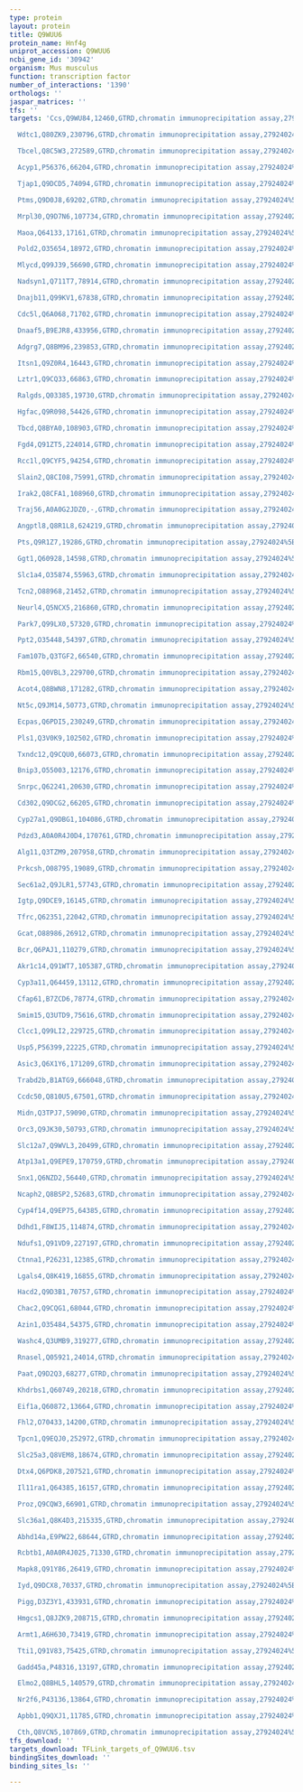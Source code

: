 ```yaml
---
type: protein
layout: protein
title: Q9WUU6
protein_name: Hnf4g
uniprot_accession: Q9WUU6
ncbi_gene_id: '30942'
organism: Mus musculus
function: transcription factor
number_of_interactions: '1390'
orthologs: ''
jaspar_matrices: ''
tfs: ''
targets: 'Ccs,Q9WU84,12460,GTRD,chromatin immunoprecipitation assay,27924024%5Buid%5D,No

  Wdtc1,Q80ZK9,230796,GTRD,chromatin immunoprecipitation assay,27924024%5Buid%5D,No

  Tbcel,Q8C5W3,272589,GTRD,chromatin immunoprecipitation assay,27924024%5Buid%5D,No

  Acyp1,P56376,66204,GTRD,chromatin immunoprecipitation assay,27924024%5Buid%5D,No

  Tjap1,Q9DCD5,74094,GTRD,chromatin immunoprecipitation assay,27924024%5Buid%5D,No

  Ptms,Q9D0J8,69202,GTRD,chromatin immunoprecipitation assay,27924024%5Buid%5D,No

  Mrpl30,Q9D7N6,107734,GTRD,chromatin immunoprecipitation assay,27924024%5Buid%5D,No

  Maoa,Q64133,17161,GTRD,chromatin immunoprecipitation assay,27924024%5Buid%5D,No

  Pold2,O35654,18972,GTRD,chromatin immunoprecipitation assay,27924024%5Buid%5D,No

  Mlycd,Q99J39,56690,GTRD,chromatin immunoprecipitation assay,27924024%5Buid%5D,No

  Nadsyn1,Q711T7,78914,GTRD,chromatin immunoprecipitation assay,27924024%5Buid%5D,No

  Dnajb11,Q99KV1,67838,GTRD,chromatin immunoprecipitation assay,27924024%5Buid%5D,No

  Cdc5l,Q6A068,71702,GTRD,chromatin immunoprecipitation assay,27924024%5Buid%5D,No

  Dnaaf5,B9EJR8,433956,GTRD,chromatin immunoprecipitation assay,27924024%5Buid%5D,No

  Adgrg7,Q8BM96,239853,GTRD,chromatin immunoprecipitation assay,27924024%5Buid%5D,No

  Itsn1,Q9Z0R4,16443,GTRD,chromatin immunoprecipitation assay,27924024%5Buid%5D,No

  Lztr1,Q9CQ33,66863,GTRD,chromatin immunoprecipitation assay,27924024%5Buid%5D,No

  Ralgds,Q03385,19730,GTRD,chromatin immunoprecipitation assay,27924024%5Buid%5D,No

  Hgfac,Q9R098,54426,GTRD,chromatin immunoprecipitation assay,27924024%5Buid%5D,No

  Tbcd,Q8BYA0,108903,GTRD,chromatin immunoprecipitation assay,27924024%5Buid%5D,No

  Fgd4,Q91ZT5,224014,GTRD,chromatin immunoprecipitation assay,27924024%5Buid%5D,No

  Rcc1l,Q9CYF5,94254,GTRD,chromatin immunoprecipitation assay,27924024%5Buid%5D,No

  Slain2,Q8CI08,75991,GTRD,chromatin immunoprecipitation assay,27924024%5Buid%5D,No

  Irak2,Q8CFA1,108960,GTRD,chromatin immunoprecipitation assay,27924024%5Buid%5D,No

  Traj56,A0A0G2JDZ0,-,GTRD,chromatin immunoprecipitation assay,27924024%5Buid%5D,No

  Angptl8,Q8R1L8,624219,GTRD,chromatin immunoprecipitation assay,27924024%5Buid%5D,No

  Pts,Q9R1Z7,19286,GTRD,chromatin immunoprecipitation assay,27924024%5Buid%5D,No

  Ggt1,Q60928,14598,GTRD,chromatin immunoprecipitation assay,27924024%5Buid%5D,No

  Slc1a4,O35874,55963,GTRD,chromatin immunoprecipitation assay,27924024%5Buid%5D,No

  Tcn2,O88968,21452,GTRD,chromatin immunoprecipitation assay,27924024%5Buid%5D,No

  Neurl4,Q5NCX5,216860,GTRD,chromatin immunoprecipitation assay,27924024%5Buid%5D,No

  Park7,Q99LX0,57320,GTRD,chromatin immunoprecipitation assay,27924024%5Buid%5D,No

  Ppt2,O35448,54397,GTRD,chromatin immunoprecipitation assay,27924024%5Buid%5D,No

  Fam107b,Q3TGF2,66540,GTRD,chromatin immunoprecipitation assay,27924024%5Buid%5D,No

  Rbm15,Q0VBL3,229700,GTRD,chromatin immunoprecipitation assay,27924024%5Buid%5D,No

  Acot4,Q8BWN8,171282,GTRD,chromatin immunoprecipitation assay,27924024%5Buid%5D,No

  Nt5c,Q9JM14,50773,GTRD,chromatin immunoprecipitation assay,27924024%5Buid%5D,No

  Ecpas,Q6PDI5,230249,GTRD,chromatin immunoprecipitation assay,27924024%5Buid%5D,No

  Pls1,Q3V0K9,102502,GTRD,chromatin immunoprecipitation assay,27924024%5Buid%5D,No

  Txndc12,Q9CQU0,66073,GTRD,chromatin immunoprecipitation assay,27924024%5Buid%5D,No

  Bnip3,O55003,12176,GTRD,chromatin immunoprecipitation assay,27924024%5Buid%5D,No

  Snrpc,Q62241,20630,GTRD,chromatin immunoprecipitation assay,27924024%5Buid%5D,No

  Cd302,Q9DCG2,66205,GTRD,chromatin immunoprecipitation assay,27924024%5Buid%5D,No

  Cyp27a1,Q9DBG1,104086,GTRD,chromatin immunoprecipitation assay,27924024%5Buid%5D,No

  Pdzd3,A0A0R4J0D4,170761,GTRD,chromatin immunoprecipitation assay,27924024%5Buid%5D,No

  Alg11,Q3TZM9,207958,GTRD,chromatin immunoprecipitation assay,27924024%5Buid%5D,No

  Prkcsh,O08795,19089,GTRD,chromatin immunoprecipitation assay,27924024%5Buid%5D,No

  Sec61a2,Q9JLR1,57743,GTRD,chromatin immunoprecipitation assay,27924024%5Buid%5D,No

  Igtp,Q9DCE9,16145,GTRD,chromatin immunoprecipitation assay,27924024%5Buid%5D,No

  Tfrc,Q62351,22042,GTRD,chromatin immunoprecipitation assay,27924024%5Buid%5D,No

  Gcat,O88986,26912,GTRD,chromatin immunoprecipitation assay,27924024%5Buid%5D,No

  Bcr,Q6PAJ1,110279,GTRD,chromatin immunoprecipitation assay,27924024%5Buid%5D,No

  Akr1c14,Q91WT7,105387,GTRD,chromatin immunoprecipitation assay,27924024%5Buid%5D,No

  Cyp3a11,Q64459,13112,GTRD,chromatin immunoprecipitation assay,27924024%5Buid%5D,No

  Cfap61,B7ZCD6,78774,GTRD,chromatin immunoprecipitation assay,27924024%5Buid%5D,No

  Smim15,Q3UTD9,75616,GTRD,chromatin immunoprecipitation assay,27924024%5Buid%5D,No

  Clcc1,Q99LI2,229725,GTRD,chromatin immunoprecipitation assay,27924024%5Buid%5D,No

  Usp5,P56399,22225,GTRD,chromatin immunoprecipitation assay,27924024%5Buid%5D,No

  Asic3,Q6X1Y6,171209,GTRD,chromatin immunoprecipitation assay,27924024%5Buid%5D,No

  Trabd2b,B1ATG9,666048,GTRD,chromatin immunoprecipitation assay,27924024%5Buid%5D,No

  Ccdc50,Q810U5,67501,GTRD,chromatin immunoprecipitation assay,27924024%5Buid%5D,No

  Midn,Q3TPJ7,59090,GTRD,chromatin immunoprecipitation assay,27924024%5Buid%5D,No

  Orc3,Q9JK30,50793,GTRD,chromatin immunoprecipitation assay,27924024%5Buid%5D,No

  Slc12a7,Q9WVL3,20499,GTRD,chromatin immunoprecipitation assay,27924024%5Buid%5D,No

  Atp13a1,Q9EPE9,170759,GTRD,chromatin immunoprecipitation assay,27924024%5Buid%5D,No

  Snx1,Q6NZD2,56440,GTRD,chromatin immunoprecipitation assay,27924024%5Buid%5D,No

  Ncaph2,Q8BSP2,52683,GTRD,chromatin immunoprecipitation assay,27924024%5Buid%5D,No

  Cyp4f14,Q9EP75,64385,GTRD,chromatin immunoprecipitation assay,27924024%5Buid%5D,No

  Ddhd1,F8WIJ5,114874,GTRD,chromatin immunoprecipitation assay,27924024%5Buid%5D,No

  Ndufs1,Q91VD9,227197,GTRD,chromatin immunoprecipitation assay,27924024%5Buid%5D,No

  Ctnna1,P26231,12385,GTRD,chromatin immunoprecipitation assay,27924024%5Buid%5D,No

  Lgals4,Q8K419,16855,GTRD,chromatin immunoprecipitation assay,27924024%5Buid%5D,No

  Hacd2,Q9D3B1,70757,GTRD,chromatin immunoprecipitation assay,27924024%5Buid%5D,No

  Chac2,Q9CQG1,68044,GTRD,chromatin immunoprecipitation assay,27924024%5Buid%5D,No

  Azin1,O35484,54375,GTRD,chromatin immunoprecipitation assay,27924024%5Buid%5D,No

  Washc4,Q3UMB9,319277,GTRD,chromatin immunoprecipitation assay,27924024%5Buid%5D,No

  Rnasel,Q05921,24014,GTRD,chromatin immunoprecipitation assay,27924024%5Buid%5D,No

  Paat,Q9D2Q3,68277,GTRD,chromatin immunoprecipitation assay,27924024%5Buid%5D,No

  Khdrbs1,Q60749,20218,GTRD,chromatin immunoprecipitation assay,27924024%5Buid%5D,No

  Eif1a,Q60872,13664,GTRD,chromatin immunoprecipitation assay,27924024%5Buid%5D,No

  Fhl2,O70433,14200,GTRD,chromatin immunoprecipitation assay,27924024%5Buid%5D,No

  Tpcn1,Q9EQJ0,252972,GTRD,chromatin immunoprecipitation assay,27924024%5Buid%5D,No

  Slc25a3,Q8VEM8,18674,GTRD,chromatin immunoprecipitation assay,27924024%5Buid%5D,No

  Dtx4,Q6PDK8,207521,GTRD,chromatin immunoprecipitation assay,27924024%5Buid%5D,No

  Il11ra1,Q64385,16157,GTRD,chromatin immunoprecipitation assay,27924024%5Buid%5D,No

  Proz,Q9CQW3,66901,GTRD,chromatin immunoprecipitation assay,27924024%5Buid%5D,No

  Slc36a1,Q8K4D3,215335,GTRD,chromatin immunoprecipitation assay,27924024%5Buid%5D,No

  Abhd14a,E9PW22,68644,GTRD,chromatin immunoprecipitation assay,27924024%5Buid%5D,No

  Rcbtb1,A0A0R4J025,71330,GTRD,chromatin immunoprecipitation assay,27924024%5Buid%5D,No

  Mapk8,Q91Y86,26419,GTRD,chromatin immunoprecipitation assay,27924024%5Buid%5D,No

  Iyd,Q9DCX8,70337,GTRD,chromatin immunoprecipitation assay,27924024%5Buid%5D,No

  Pigg,D3Z3Y1,433931,GTRD,chromatin immunoprecipitation assay,27924024%5Buid%5D,No

  Hmgcs1,Q8JZK9,208715,GTRD,chromatin immunoprecipitation assay,27924024%5Buid%5D,No

  Armt1,A6H630,73419,GTRD,chromatin immunoprecipitation assay,27924024%5Buid%5D,No

  Tti1,Q91V83,75425,GTRD,chromatin immunoprecipitation assay,27924024%5Buid%5D,No

  Gadd45a,P48316,13197,GTRD,chromatin immunoprecipitation assay,27924024%5Buid%5D,No

  Elmo2,Q8BHL5,140579,GTRD,chromatin immunoprecipitation assay,27924024%5Buid%5D,No

  Nr2f6,P43136,13864,GTRD,chromatin immunoprecipitation assay,27924024%5Buid%5D,No

  Apbb1,Q9QXJ1,11785,GTRD,chromatin immunoprecipitation assay,27924024%5Buid%5D,No

  Cth,Q8VCN5,107869,GTRD,chromatin immunoprecipitation assay,27924024%5Buid%5D,No'
tfs_download: ''
targets_download: TFLink_targets_of_Q9WUU6.tsv
bindingSites_download: ''
binding_sites_ls: ''

---
```

